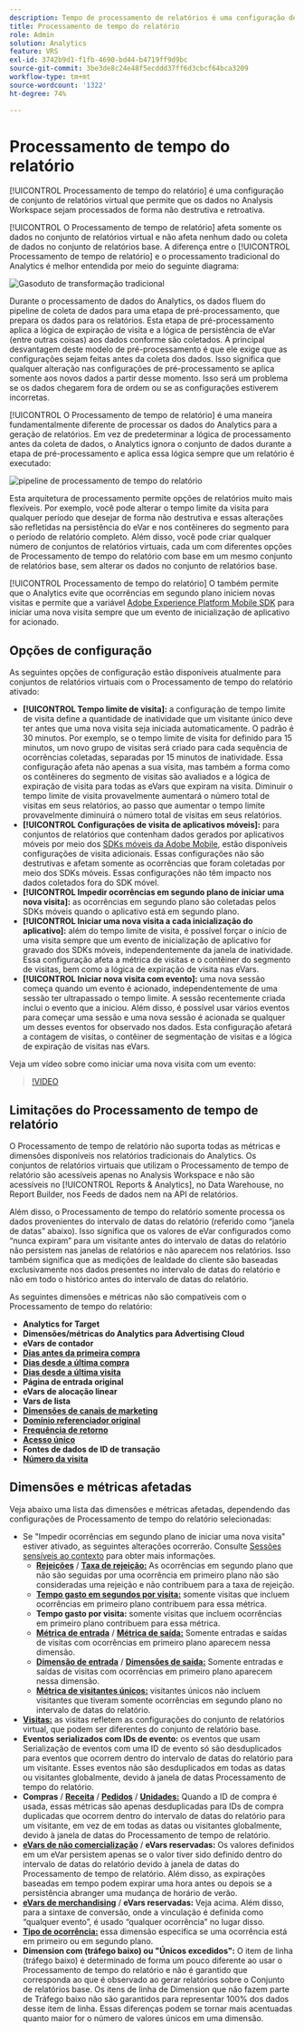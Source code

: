 ```yaml
---
description: Tempo de processamento de relatórios é uma configuração de conjunto de relatórios virtual que permite o processamento de dados de forma não destrutiva e retroativa.
title: Processamento de tempo do relatório
role: Admin
solution: Analytics
feature: VRS
exl-id: 3742b9d1-f1fb-4690-bd44-b4719ff9d9bc
source-git-commit: 3be3de8c24e48f5ecddd37ff6d3cbcf64bca3209
workflow-type: tm+mt
source-wordcount: '1322'
ht-degree: 74%

---
```


# Processamento de tempo do relatório

[!UICONTROL Processamento de tempo do relatório] é uma configuração de conjunto de relatórios virtual que permite que os dados no Analysis Workspace sejam processados de forma não destrutiva e retroativa.

[!UICONTROL O Processamento de tempo de relatório] afeta somente os dados no conjunto de relatórios virtual e não afeta nenhum dado ou coleta de dados no conjunto de relatórios base. A diferença entre o [!UICONTROL Processamento de tempo de relatório] e o processamento tradicional do Analytics é melhor entendida por meio do seguinte diagrama:

![Gasoduto de transformação tradicional](assets/google1.jpg)

Durante o processamento de dados do Analytics, os dados fluem do pipeline de coleta de dados para uma etapa de pré-processamento, que prepara os dados para os relatórios. Esta etapa de pré-processamento aplica a lógica de expiração de visita e a lógica de persistência de eVar (entre outras coisas) aos dados conforme são coletados. A principal desvantagem deste modelo de pré-processamento é que ele exige que as configurações sejam feitas antes da coleta dos dados. Isso significa que qualquer alteração nas configurações de pré-processamento se aplica somente aos novos dados a partir desse momento. Isso será um problema se os dados chegarem fora de ordem ou se as configurações estiverem incorretas.

[!UICONTROL O Processamento de tempo de relatório] é uma maneira fundamentalmente diferente de processar os dados do Analytics para a geração de relatórios. Em vez de predeterminar a lógica de processamento antes da coleta de dados, o Analytics ignora o conjunto de dados durante a etapa de pré-processamento e aplica essa lógica sempre que um relatório é executado:

![pipeline de processamento de tempo do relatório](assets/google2.jpg)

Esta arquitetura de processamento permite opções de relatórios muito mais flexíveis. Por exemplo, você pode alterar o tempo limite da visita para qualquer período que desejar de forma não destrutiva e essas alterações são refletidas na persistência do eVar e nos contêineres do segmento para o período de relatório completo. Além disso, você pode criar qualquer número de conjuntos de relatórios virtuais, cada um com diferentes opções de Processamento de tempo do relatório com base em um mesmo conjunto de relatórios base, sem alterar os dados no conjunto de relatórios base.

[!UICONTROL Processamento de tempo do relatório] O também permite que o Analytics evite que ocorrências em segundo plano iniciem novas visitas e permite que a variável [Adobe Experience Platform Mobile SDK](https://experienceleague.adobe.com/docs/mobile.html?lang=pt-BR) para iniciar uma nova visita sempre que um evento de inicialização de aplicativo for acionado.

## Opções de configuração

As seguintes opções de configuração estão disponíveis atualmente para conjuntos de relatórios virtuais com o Processamento de tempo do relatório ativado:

* **[!UICONTROL Tempo limite de visita]:** a configuração de tempo limite de visita define a quantidade de inatividade que um visitante único deve ter antes que uma nova visita seja iniciada automaticamente. O padrão é 30 minutos. Por exemplo, se o tempo limite de visita for definido para 15 minutos, um novo grupo de visitas será criado para cada sequência de ocorrências coletadas, separadas por 15 minutos de inatividade. Essa configuração afeta não apenas a sua visita, mas também a forma como os contêineres do segmento de visitas são avaliados e a lógica de expiração de visita para todas as eVars que expiram na visita. Diminuir o tempo limite de visita provavelmente aumentará o número total de visitas em seus relatórios, ao passo que aumentar o tempo limite provavelmente diminuirá o número total de visitas em seus relatórios.
* **[!UICONTROL Configurações de visita de aplicativos móveis]:** para conjuntos de relatórios que contenham dados gerados por aplicativos móveis por meio dos [SDKs móveis da Adobe Mobile](https://experienceleague.adobe.com/docs/mobile.html?lang=pt-BR), estão disponíveis configurações de visita adicionais. Essas configurações não são destrutivas e afetam somente as ocorrências que foram coletadas por meio dos SDKs móveis. Essas configurações não têm impacto nos dados coletados fora do SDK móvel.
* **[!UICONTROL Impedir ocorrências em segundo plano de iniciar uma nova visita]:** as ocorrências em segundo plano são coletadas pelos SDKs móveis quando o aplicativo está em segundo plano.
* **[!UICONTROL Iniciar uma nova visita a cada inicialização do aplicativo]:** além do tempo limite de visita, é possível forçar o início de uma visita sempre que um evento de inicialização de aplicativo for gravado dos SDKs móveis, independentemente da janela de inatividade. Essa configuração afeta a métrica de visitas e o contêiner do segmento de visitas, bem como a lógica de expiração de visita nas eVars.
* **[!UICONTROL Iniciar nova visita com evento]:** uma nova sessão começa quando um evento é acionado, independentemente de uma sessão ter ultrapassado o tempo limite. A sessão recentemente criada inclui o evento que a iniciou. Além disso, é possível usar vários eventos para começar uma sessão e uma nova sessão é acionada se qualquer um desses eventos for observado nos dados. Esta configuração afetará a contagem de visitas, o contêiner de segmentação de visitas e a lógica de expiração de visitas nas eVars.

Veja um vídeo sobre como iniciar uma nova visita com um evento:

>[!VIDEO](https://video.tv.adobe.com/v/23129/?quality=12)

## Limitações do Processamento de tempo de relatório

O Processamento de tempo de relatório não suporta todas as métricas e dimensões disponíveis nos relatórios tradicionais do Analytics. Os conjuntos de relatórios virtuais que utilizam o Processamento de tempo de relatório são acessíveis apenas no Analysis Workspace e não são acessíveis no [!UICONTROL Reports &amp; Analytics], no Data Warehouse, no Report Builder, nos Feeds de dados nem na API de relatórios.

Além disso, o Processamento de tempo do relatório somente processa os dados provenientes do intervalo de datas do relatório (referido como “janela de datas” abaixo). Isso significa que os valores de eVar configurados como “nunca expiram” para um visitante antes do intervalo de datas do relatório não persistem nas janelas de relatórios e não aparecem nos relatórios. Isso também significa que as medições de lealdade do cliente são baseadas exclusivamente nos dados presentes no intervalo de datas do relatório e não em todo o histórico antes do intervalo de datas do relatório.

As seguintes dimensões e métricas não são compatíveis com o Processamento de tempo do relatório:

* **Analytics for Target**
* **Dimensões/métricas do Analytics para Advertising Cloud**
* **eVars de contador**
* [**Dias antes da primeira compra**](/help/components/dimensions/days-before-first-purchase.md)
* [**Dias desde a última compra**](/help/components/dimensions/days-since-last-purchase.md)
* [**Dias desde a última visita**](/help/components/dimensions/days-since-last-visit.md)
* **Página de entrada original**
* **eVars de alocação linear**
* **Vars de lista**
* [**Dimensões de canais de marketing**](/help/components/dimensions/marketing-channel.md)
* [**Domínio referenciador original**](/help/components/dimensions/original-referring-domain.md)
* [**Frequência de retorno**](/help/components/dimensions/return-frequency.md)
* [**Acesso único**](/help/components/metrics/single-access.md)
* **Fontes de dados de ID de transação**
* [**Número da visita**](/help/components/dimensions/visit-number.md)

## Dimensões e métricas afetadas

Veja abaixo uma lista das dimensões e métricas afetadas, dependendo das configurações de Processamento de tempo do relatório selecionadas:

* Se &quot;Impedir ocorrências em segundo plano de iniciar uma nova visita&quot; estiver ativado, as seguintes alterações ocorrerão. Consulte [Sessões sensíveis ao contexto](vrs-mobile-visit-processing.md) para obter mais informações.
   * [**Rejeições**](/help/components/metrics/bounces.md) / [**Taxa de rejeição:**](/help/components/metrics/bounce-rate.md) As ocorrências em segundo plano que não são seguidas por uma ocorrência em primeiro plano não são consideradas uma rejeição e não contribuem para a taxa de rejeição.
   * [**Tempo gasto em segundos por visita:**](/help/components/metrics/time-spent-per-visit.md) somente visitas que incluem ocorrências em primeiro plano contribuem para essa métrica.
   * **Tempo gasto por visita:** somente visitas que incluem ocorrências em primeiro plano contribuem para essa métrica.
   * [**Métrica de entrada**](/help/components/metrics/entries.md) / [**Métrica de saída:**](/help/components/metrics/exits.md) Somente entradas e saídas de visitas com ocorrências em primeiro plano aparecem nessa dimensão.
   * [**Dimensão de entrada**](/help/components/dimensions/entry-dimensions.md) / [**Dimensões de saída:**](/help/components/dimensions/exit-dimensions.md) Somente entradas e saídas de visitas com ocorrências em primeiro plano aparecem nessa dimensão.
   * [**Métrica de visitantes únicos:**](/help/components/metrics/unique-visitors.md) visitantes únicos não incluem visitantes que tiveram somente ocorrências em segundo plano no intervalo de datas do relatório.
* [**Visitas:**](/help/components/metrics/visits.md) as visitas refletem as configurações do conjunto de relatórios virtual, que podem ser diferentes do conjunto de relatório base.
* **Eventos serializados com IDs de evento:** os eventos que usam Serialização de eventos com uma ID de evento só são desduplicados para eventos que ocorrem dentro do intervalo de datas do relatório para um visitante. Esses eventos não são desduplicados em todas as datas ou visitantes globalmente, devido à janela de datas Processamento de tempo do relatório.
* **Compras** / [**Receita**](/help/components/metrics/revenue.md) / [**Pedidos**](/help/components/metrics/orders.md) / [**Unidades:**](/help/components/metrics/units.md) Quando a ID de compra é usada, essas métricas são apenas desduplicadas para IDs de compra duplicadas que ocorrem dentro do intervalo de datas do relatório para um visitante, em vez de em todas as datas ou visitantes globalmente, devido à janela de datas do Processamento de tempo de relatório.
* [**eVars de não comercialização**](/help/components/dimensions/evar.md) / **eVars reservadas:** Os valores definidos em um eVar persistem apenas se o valor tiver sido definido dentro do intervalo de datas do relatório devido à janela de datas do Processamento de tempo de relatório. Além disso, as expirações baseadas em tempo podem expirar uma hora antes ou depois se a persistência abranger uma mudança de horário de verão.
* [**eVars de merchandising**](/help/components/dimensions/evar-merchandising.md) / **eVars reservadas:** Veja acima. Além disso, para a sintaxe de conversão, onde a vinculação é definida como “qualquer evento”, é usado “qualquer ocorrência” no lugar disso.
* [**Tipo de ocorrência:**](/help/components/dimensions/hit-type.md) essa dimensão especifica se uma ocorrência está em primeiro ou em segundo plano.
* **Dimension com (tráfego baixo) ou &quot;Únicos excedidos&quot;:** O item de linha (tráfego baixo) é determinado de forma um pouco diferente ao usar o Processamento de tempo do relatório e não é garantido que corresponda ao que é observado ao gerar relatórios sobre o Conjunto de relatórios base. Os itens de linha de Dimension que não fazem parte de Tráfego baixo não são garantidos para representar 100% dos dados desse item de linha. Essas diferenças podem se tornar mais acentuadas quanto maior for o número de valores únicos em uma dimensão.
